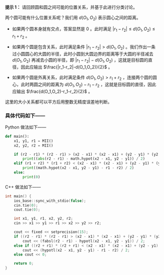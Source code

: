 **提示 1：** 请回顾圆和圆之间可能的位置关系，并基于此进行分类讨论。

两个圆可能有什么位置关系呢？我们用 $d(O_1,O_2)$ 表示圆心之间的距离。

- 如果两个圆本身就有交点，答案显然是 $0$ 。此时满足 $|r_1-r_2|\leq d(O_1,O_2)\leq r_1+r_2$ 。

- 如果两个圆是包含关系，此时满足条件 $|r_1-r_2|\gt d(O_1,O_2)$ 。我们作出一条过小圆圆心的大圆的半径，此时小圆到大圆边界的距离等于大圆的半径减去 $d(O_1,O_2)$ 再减去小圆的半径，即 $|r_1-r_2|-d(O_1,O_2)$ ，这就是目标圆的直径，因此应输出 $\frac{|r_1-r_2|-d(O_1,O_2)}{2}$ 。

- 如果两个圆是外离关系，此时满足条件 $d(O_1,O_2)\gt r_1+r_2$ ，连接两个圆的圆心，此时两圆之间的距离为 $d(O_1,O_2)-r_1-r_2$ ，这就是目标圆的直径，因此应输出 $\frac{d(O_1,O_2)-r_1-r_2}{2}$ 。

这里的大小关系都可以平方后用整数无精度误差地判断。

### 具体代码如下——

Python 做法如下——

```Python []
def main():
    x1, y1, r1 = MII()
    x2, y2, r2 = MII()

    if (r2 - r1) * (r2 - r1) > (x2 - x1) * (x2 - x1) + (y2 - y1) * (y2 - y1):
        print((abs(r2 - r1) - math.hypot(x2 - x1, y2 - y1)) / 2)
    elif (r1 + r2) * (r1 + r2) < (x2 - x1) * (x2 - x1) + (y2 - y1) * (y2 - y1):
        print((math.hypot(x2 - x1, y2 - y1) - r1 - r2) / 2)
    else:
        print(0)
```

C++ 做法如下——

```cpp []
int main() {
    ios_base::sync_with_stdio(false);
    cin.tie(0);
    cout.tie(0);

    int x1, y1, r1, x2, y2, r2;
    cin >> x1 >> y1 >> r1 >> x2 >> y2 >> r2;

    cout << fixed << setprecision(15);
    if ((r2 - r1) * (r2 - r1) > (x2 - x1) * (x2 - x1) + (y2 - y1) * (y2 - y1)) 
        cout << (fabsl(r2 - r1) - hypotl(x2 - x1, y2 - y1)) / 2;
    else if ((r2 + r1) * (r2 + r1) < (x2 - x1) * (x2 - x1) + (y2 - y1) * (y2 - y1)) 
        cout << (hypotl(x2 - x1, y2 - y1) - r1 - r2) / 2;
    else cout << 0;

    return 0;
}
```